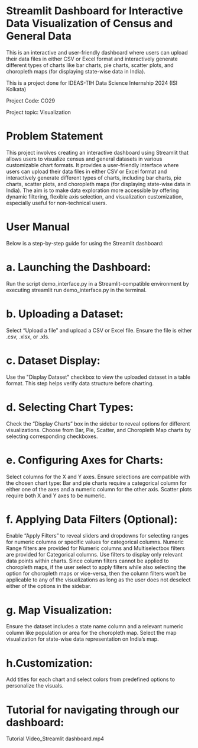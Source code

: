# Streamlit Dashboard for Interactive Data Visualization of Census and General Data
This is an interactive and user-friendly dashboard where users can upload their data files in either CSV or Excel format and interactively generate different types of charts like bar charts, pie charts, scatter plots, and choropleth maps (for displaying state-wise data in India).

This is a project done for IDEAS-TIH Data Science Internship 2024 (ISI Kolkata)

Project Code: CO29

Project topic: Visualization


# Problem  Statement

This project involves creating an interactive dashboard using Streamlit that allows users to visualize census and general datasets in various customizable chart formats. It provides a user-friendly interface where users can upload their data files in either CSV or Excel format and interactively generate different types of charts, including bar charts, pie charts, scatter plots, and choropleth maps (for displaying state-wise data in India). The aim is to make data exploration more accessible by offering dynamic filtering, flexible axis selection, and visualization customization, especially useful for non-technical users.



# User Manual

Below is a step-by-step guide for using the Streamlit dashboard:

  # a. Launching the Dashboard: 
  Run the script demo_interface.py in a Streamlit-compatible environment by executing streamlit run demo_interface.py in the terminal. 
  
  # b. Uploading a Dataset:  
  Select “Upload a file” and upload a CSV or Excel file. Ensure the file is either .csv, .xlsx, or .xls.
    
  # c. Dataset Display:
  Use the "Display Dataset" checkbox to view the uploaded dataset in a table format. This step 	helps verify data structure before charting.
  
  
  # d. Selecting Chart Types: 
  Check the “Display Charts” box in the sidebar to reveal options for different visualizations. 
  Choose from Bar, Pie, Scatter, and Choropleth Map charts by selecting corresponding checkboxes.

  
  # e. Configuring Axes for Charts: 
  Select columns for the X and Y axes. Ensure selections are compatible with the chosen chart type:
  Bar and pie charts require a categorical column for either one of the axes and a  numeric column for the other axis.
  Scatter plots require both X and Y axes to be numeric.
  
  
  # f. Applying Data Filters (Optional): 
  Enable “Apply Filters” to reveal sliders and dropdowns for selecting ranges for numeric columns or specific values for categorical columns.
  Numeric Range filters are provided for Numeric columns and Multiselectbox filters are provided for Categorical columns.
  Use filters to display only relevant data points within charts.
  Since column filters cannot be applied to choropleth maps, if the user select to apply filters while also selecting the option for choropleth maps or vice-versa, then the column filters won’t be applicable to any of the visualizations as long as the user does not deselect either of the options in the sidebar.  
  
  
  # g. Map Visualization:
  Ensure the dataset includes a state name column and a relevant numeric column like population or area for the choropleth map.
  Select the map visualization for state-wise data representation on India’s map.
  
  # h.Customization:
  
  Add titles for each chart and select colors from predefined options to personalize the visuals.
  
# Tutorial for navigating through our dashboard: 

Tutorial Video_Streamlit dashboard.mp4



